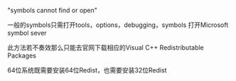 "symbols cannot find or open"

一般的symbols只需打开tools，options，debugging，symbols 打开Microsoft symbol sever

此方法若不奏效那么只能去官网下载相应的Visual C++ Redistributable Packages 

64位系统既需要安装64位Redist，也需要安装32位Redist
